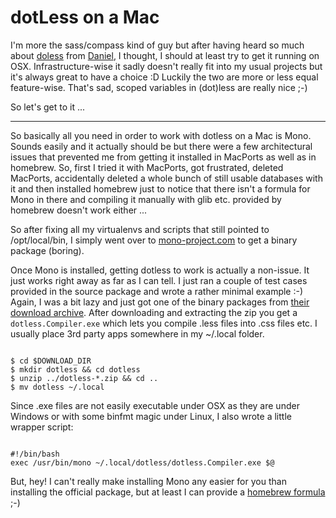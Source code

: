 # dotLess on a Mac

I'm more the sass/compass kind of guy but after having heard so much about
[doless](http://www.dotlesscss.com) from [Daniel](http://www.tigraine.at/), I
thought, I should at least try to get it running on OSX.  Infrastructure-wise
it sadly doesn't really fit into my usual projects but it's always great to
have a choice :D Luckily the two are more or less equal feature-wise. That's
sad, scoped variables in (dot)less are really nice ;-)

So let's get to it ...

------------------------------

So basically all you need in order to work with dotless on a Mac is Mono.
Sounds easily and it actually should be but there were a few architectural
issues that prevented me from getting it installed in MacPorts as well as in
homebrew. So, first I tried it with MacPorts, got frustrated, deleted
MacPorts, accidentally deleted a whole bunch of still usable databases
with it and then installed homebrew just to notice that there isn't a formula
for Mono in there and compiling it manually with glib etc. provided by
homebrew doesn't work either ...

So after fixing all my virtualenvs and scripts that still pointed to
/opt/local/bin, I simply went over to
[mono-project.com](http://www.mono-project.com) to get a binary package
(boring).

Once Mono is installed, getting dotless to work is actually a non-issue. It
just works right away as far as I can tell. I just ran a couple of test cases
provided in the source package and wrote a rather minimal example :-) Again, I
was a bit lazy and just got one of the binary packages from [their download
archive](http://www.dotlesscss.com:8081/viewLog.html?buildId=lastPinned&buildTypeId=bt3&tab=artifacts&guest=1).
After downloading and extracting the zip you get a `dotless.Compiler.exe`
which lets you compile .less files into .css files etc. I usually place 3rd
party apps somewhere in my ~/.local folder.

<pre><code>
$ cd $DOWNLOAD_DIR
$ mkdir dotless && cd dotless
$ unzip ../dotless-*.zip && cd ..
$ mv dotless ~/.local
</code></pre>


Since .exe files are not easily executable under OSX as they are under Windows
or with some binfmt magic under Linux, I also wrote a little wrapper script:

<pre><code>
#!/bin/bash
exec /usr/bin/mono ~/.local/dotless/dotless.Compiler.exe $@
</code></pre>

But, hey! I can't really make installing Mono any easier for you than
installing the official package, but at least I can provide a [homebrew
formula](http://gist.github.com/462752) ;-)

<script src="http://gist.github.com/462752.js?file=dotless.rb"></script>
